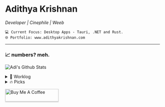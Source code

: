 <div>   
    
# Adithya Krishnan 
*Developer | Cinephile | Weeb*
  
    💻 Current Focus: Desktop Apps - Tauri, .NET and Rust.
    🌐 Portfolio: www.adithyakrishnan.com

---

</div>

### 📈 numbers? meh.  
 ![Adi's Github Stats](https://github-readme-stats.vercel.app/api?username=fal3n-4ngel&count_private=true&show_icons=true&theme=github_dark_dimmed)


<details>
  <summary>🌱 Worklog  </summary>

  - [fal3n-4ngel/minimal-portfolio](https://github.com/fal3n-4ngel/minimal-portfolio) -  (2 months ago)
  - [fal3n-4ngel/resume](https://github.com/fal3n-4ngel/resume) -  (2 months ago)
  - [fal3n-4ngel/prescription-app](https://github.com/fal3n-4ngel/prescription-app) -  (4 months ago)
  - [fal3n-4ngel/dotfiles](https://github.com/fal3n-4ngel/dotfiles) - Dotfiles of my Personal System (8 months ago)
  - [fal3n-4ngel/git-wrapped24](https://github.com/fal3n-4ngel/git-wrapped24) - Git Wrapped is a web application that provides a beautiful visualization of your GitHub contributions. (8 months ago)
</details>

<details>
  <summary>🔥 Picks </summary>
   
  - [coderabbitai/awesome-coderabbit](https://github.com/coderabbitai/awesome-coderabbit) - Official awesome-list of CodeRabbit Starters &amp; Resources ⚡️ (3 weeks ago)
  - [th-ch/youtube-music](https://github.com/th-ch/youtube-music) - YouTube Music Desktop App bundled with custom plugins (1 month ago)
  - [m4xshen/dotfiles](https://github.com/m4xshen/dotfiles) - My dotfiles for Neovim, Kitty, yabai, SketchyBar (2 months ago)
  - [hotheadhacker/no-as-a-service](https://github.com/hotheadhacker/no-as-a-service) - No-as-a-Service (NaaS) is a simple API that returns a random rejection reason. Use it when you need a realistic excuse, a fun “no,” or want to simulate being turned down in style. (2 months ago)
  - [helallao/perplexity-ai](https://github.com/helallao/perplexity-ai) - Unofficial API Wrapper for Perplexity.ai &#43; Account Generator with Web Interface (3 months ago)
</details>


<a href="https://www.buymeacoffee.com/fal3n4ngel" target="_blank"><img src="https://www.buymeacoffee.com/assets/img/custom_images/orange_img.png" alt="Buy Me A Coffee" style="height: 41px !important;width: 174px !important;box-shadow: 0px 3px 2px 0px rgba(190, 190, 190, 0.5) !important;-webkit-box-shadow: 0px 3px 2px 0px rgba(190, 190, 190, 0.5) !important;" ></a>



